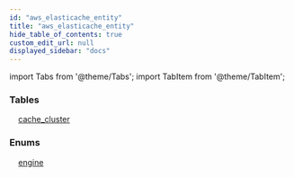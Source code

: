 ```yaml
---
id: "aws_elasticache_entity"
title: "aws_elasticache_entity"
hide_table_of_contents: true
custom_edit_url: null
displayed_sidebar: "docs"
---
```


import Tabs from '@theme/Tabs';
import TabItem from '@theme/TabItem';

<Tabs>
  <TabItem value="Components" label="Components" default>

### Tables

    [cache_cluster](../../aws/tables/aws_elasticache_entity_cache_cluster.CacheCluster)

### Enums
    [engine](../../aws/enums/aws_elasticache_entity_cache_cluster.Engine)

</TabItem>
  <TabItem value="Code examples" label="Code examples">

</TabItem>
</Tabs>
